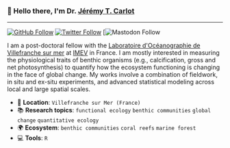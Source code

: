 ### :wave: Hello there, I'm Dr. [Jérémy T. Carlot](https://jaycrlt.github.io)

---

[![GitHub Follow](https://img.shields.io/github/follow/JayCrlt?label=Github&style=social)](https://github.com/JayCrlt)
[![Twitter Follow](https://img.shields.io/twitter/follow/Jerem_Carlot?label=Twitter&style=social)](https://twitter.com/Jerem_Carlot)
[![Mastodon Follow](https://mastodon/follow/ecoevo.social/@JeremCarlot)

I am a post-doctoral fellow with the [Laboratoire d'Océanographie de Villefranche sur mer](https://lov.imev-mer.fr/web/) at [IMEV](https://www.imev-mer.fr/web/) in France. I am mostly interested in measuring the physiological traits of benthic organisms (e.g., calcification, gross and net photosynthesis) to quantify how the ecosystem functioning is changing in the face of global change. My works involve a combination of fieldwork, in situ and ex-situ experiments, and advanced statistical modeling across local and large spatial scales.

* :house_with_garden: **Location**: `Villefranche sur Mer (France)`
* :books: **Research topics**: `functional ecology` `benthic communities` `global change` `quantitative ecology`
* :earth_africa: **Ecosystem**: `benthic communities` `coral reefs` `marine forest` 
* :computer: **Tools**: `R`

